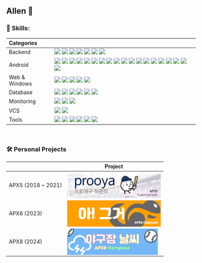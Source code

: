## Allen 👋

<!---<img align="right" src="https://github.com/volt772/volt772/blob/main/profile/my.jpg" width=300 height=400>-->
 
### 🧐 Skills:
|Categories|&nbsp;|
|:---|:---|
|Backend|<img src="https://img.shields.io/badge/Python-3776AB?style=flat-square&logo=&logoColor=FFFFFF"/> <img src="https://img.shields.io/badge/Flask-3776AB?style=flat-square&logo=&logoColor=FFFFFF"/> <img src="https://img.shields.io/badge/Ubuntu-3776AB?style=flat-square&logo=&logoColor=FFFFFF"/> <img src="https://img.shields.io/badge/Nginx-3776AB?style=flat-square&logo=Pyton&logoColor=FFFFFF"/> <img src="https://img.shields.io/badge/Gevent-3776AB?style=flat-square&logo=&logoColor=FFFFFF"/> <img src="https://img.shields.io/badge/Gunicorn-3776AB?style=flat-square&logo=&logoColor=FFFFFF"/> <img src="https://img.shields.io/badge/PIPs-3776AB?style=flat-square&logo=&logoColor=FFFFFF"/>|
|Android|<img src="https://img.shields.io/badge/Kotlin-34A853?style=flat-square&logo=&logoColor=FFFFFF"/> <img src="https://img.shields.io/badge/Java-34A853?style=flat-square&logo=&logoColor=FFFFFF"/> <img src="https://img.shields.io/badge/Flow-34A853?style=flat-square&logo=&logoColor=FFFFFF"/> <img src="https://img.shields.io/badge/Compose-34A853?style=flat-square&logo=&logoColor=FFFFFF"/> <img src="https://img.shields.io/badge/Hilt-34A853?style=flat-square&logo=&logoColor=FFFFFF"/> <img src="https://img.shields.io/badge/Coroutine-34A853?style=flat-square&logo=&logoColor=FFFFFF"/> <img src="https://img.shields.io/badge/CleanArchitecture-34A853?style=flat-square&logo=&logoColor=FFFFFF"/> <img src="https://img.shields.io/badge/MaterialUI-34A853?style=flat-square&logo=&logoColor=FFFFFF"/> <img src="https://img.shields.io/badge/Firebase-34A853?style=flat-square&logo=&logoColor=FFFFFF"/> <img src="https://img.shields.io/badge/Retrofit-34A853?style=flat-square&logo=&logoColor=FFFFFF"/> <img src="https://img.shields.io/badge/Glide-34A853?style=flat-square&logo=&logoColor=FFFFFF"/> <img src="https://img.shields.io/badge/WebView-34A853?style=flat-square&logo=&logoColor=FFFFFF"/> <img src="https://img.shields.io/badge/Biometric-34A853?style=flat-square&logo=&logoColor=FFFFFF"/> <img src="https://img.shields.io/badge/WebSocket-34A853?style=flat-square&logo=&logoColor=FFFFFF"/> <img src="https://img.shields.io/badge/Paging-34A853?style=flat-square&logo=&logoColor=FFFFFF"/> <img src="https://img.shields.io/badge/Room-34A853?style=flat-square&logo=&logoColor=FFFFFF"/> <img src="https://img.shields.io/badge/DataBindng-34A853?style=flat-square&logo=&logoColor=FFFFFF"/> <img src="https://img.shields.io/badge/JUnit-34A853?style=flat-square&logo=&logoColor=FFFFFF"/> <img src="https://img.shields.io/badge/Espresso-34A853?style=flat-square&logo=&logoColor=FFFFFF"/>|
|Web & Windows|<img src="https://img.shields.io/badge/PHP-FD5750?style=flat-square&logo=&logoColor=FFFFFF"/> <img src="https://img.shields.io/badge/CodeIgniter-FD5750?style=flat-square&logo=&logoColor=FFFFFF"/> <img src="https://img.shields.io/badge/wxPython-FD5750?style=flat-square&logo=&logoColor=FFFFFF"/> <img src="https://img.shields.io/badge/JavaScript-FD5750?style=flat-square&logo=&logoColor=FFFFFF"/> <img src="https://img.shields.io/badge/JQuery-FD5750?style=flat-square&logo=&logoColor=FFFFFF"/>|
|Database|<img src="https://img.shields.io/badge/MySQL-FFE033?style=flat-square&logo=&logoColor=FFFFFF"/> <img src="https://img.shields.io/badge/PostgreSQL-FFE033?style=flat-square&logo=&logoColor=FFFFFF"/> <img src="https://img.shields.io/badge/Redis-FFE033?style=flat-square&logo=&logoColor=FFFFFF"/> <img src="https://img.shields.io/badge/MariaDB-FFE033?style=flat-square&logo=&logoColor=FFFFFF"/> <img src="https://img.shields.io/badge/Sqlite3-FFE033?style=flat-square&logo=&logoColor=FFFFFF"/> <img src="https://img.shields.io/badge/ElasticSearch-FFE033?style=flat-square&logo=&logoColor=FFFFFF"/>|
|Monitoring|<img src="https://img.shields.io/badge/Sentry-1F36C7?style=flat-square&logo=&logoColor=FFFFFF"/> <img src="https://img.shields.io/badge/NewRelic-1F36C7?style=flat-square&logo=&logoColor=FFFFFF"/> <img src="https://img.shields.io/badge/Firebase Crashlytics-1F36C7?style=flat-square&logo=&logoColor=FFFFFF"/>|
|VCS|<img src="https://img.shields.io/badge/Git(GitFlow)-FF4F8B?style=flat-square&logo=&logoColor=FFFFFF"/> <img src="https://img.shields.io/badge/Hg Mercurial-FF4F8B?style=flat-square&logo=&logoColor=FFFFFF"/>|
|Tools|<img src="https://img.shields.io/badge/Confluence-382923?style=flat-square&logo=&logoColor=FFFFFF"/> <img src="https://img.shields.io/badge/Vim-382923?style=flat-square&logo=&logoColor=FFFFFF"/> <img src="https://img.shields.io/badge/Notion-382923?style=flat-square&logo=&logoColor=FFFFFF"/> <img src="https://img.shields.io/badge/Figma-382923?style=flat-square&logo=&logoColor=FFFFFF"/> <img src="https://img.shields.io/badge/Zeplin-382923?style=flat-square&logo=&logoColor=FFFFFF"/> <img src="https://img.shields.io/badge/Shell-382923?style=flat-square&logo=&logoColor=FFFFFF"/>|

<br>

### 🛠️ Personal Projects
||Project|
|:---|----|
|APX5 (2018 ~ 2021)|<a href="https://github.com/volt772/prooya" target="_blank"><img alt="prooya" src="https://github.com/volt772/prooya/blob/main/introduce/app_profile_logo.png" height="70" align="left"></a>|
|APX6 (2023)|<a href="https://github.com/volt772/chipmunk" target="_blank"><img alt="chipmunk" src="https://github.com/volt772/volt772/blob/main/thumbnails/chipmunk.png" height="70" align="left"></a>|
|APX8 (2024)|<a href="https://github.com/volt772/mongoose" target="_blank"><img alt="mongoose" src="https://github.com/volt772/volt772/blob/main/thumbnails/mongoose.png" height="70" align="left"></a>|
